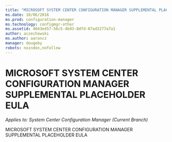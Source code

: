 ```yaml
---
title: "MICROSOFT SYSTEM CENTER CONFIGURATION MANAGER SUPPLEMENTAL PLACEHOLDER EULA"
ms.date: 10/06/2016
ms.prod: configuration-manager
ms.technology: configmgr-other
ms.assetid: 4043e457-56c5-4b93-8dfd-87ad3277a7a1
author: aczechowski
ms.author: aaroncz
manager: dougeby
robots: noindex,nofollow
---
```

# MICROSOFT SYSTEM CENTER CONFIGURATION MANAGER SUPPLEMENTAL PLACEHOLDER EULA

*Applies to: System Center Configuration Manager (Current Branch)*

MICROSOFT SYSTEM CENTER CONFIGURATION MANAGER SUPPLEMENTAL PLACEHOLDER EULA
